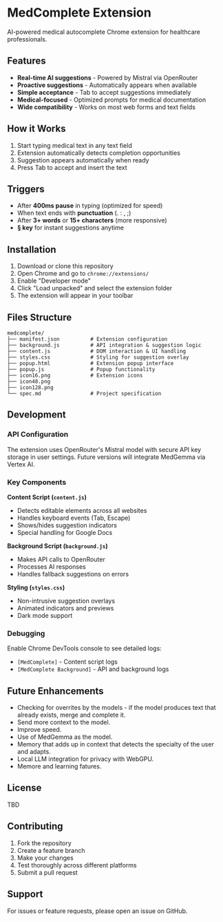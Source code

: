 # MedComplete Extension

AI-powered medical autocomplete Chrome extension for healthcare professionals.

## Features

- **Real-time AI suggestions** - Powered by Mistral via OpenRouter
- **Proactive suggestions** - Automatically appears when available
- **Simple acceptance** - Tab to accept suggestions immediately
- **Medical-focused** - Optimized prompts for medical documentation
- **Wide compatibility** - Works on most web forms and text fields

## How it Works

1. Start typing medical text in any text field
2. Extension automatically detects completion opportunities
3. Suggestion appears automatically when ready
4. Press Tab to accept and insert the text

## Triggers

- After **400ms pause** in typing (optimized for speed)
- When text ends with **punctuation** (. : , ;)
- After **3+ words** or **15+ characters** (more responsive)
- **§ key** for instant suggestions anytime

## Installation

1. Download or clone this repository
2. Open Chrome and go to `chrome://extensions/`
3. Enable "Developer mode" 
4. Click "Load unpacked" and select the extension folder
5. The extension will appear in your toolbar

## Files Structure

```
medcomplete/
├── manifest.json          # Extension configuration
├── background.js          # API integration & suggestion logic
├── content.js             # DOM interaction & UI handling  
├── styles.css             # Styling for suggestion overlay
├── popup.html             # Extension popup interface
├── popup.js               # Popup functionality
├── icon16.png             # Extension icons
├── icon48.png
├── icon128.png
└── spec.md                # Project specification
```

## Development

### API Configuration
The extension uses OpenRouter's Mistral model with secure API key storage in user settings. Future versions will integrate MedGemma via Vertex AI.

### Key Components

**Content Script (`content.js`)**
- Detects editable elements across all websites
- Handles keyboard events (Tab, Escape)
- Shows/hides suggestion indicators
- Special handling for Google Docs

**Background Script (`background.js`)**  
- Makes API calls to OpenRouter
- Processes AI responses
- Handles fallback suggestions on errors

**Styling (`styles.css`)**
- Non-intrusive suggestion overlays
- Animated indicators and previews
- Dark mode support

### Debugging

Enable Chrome DevTools console to see detailed logs:
- `[MedComplete]` - Content script logs
- `[MedComplete Background]` - API and background logs

## Future Enhancements

- Checking for overrites by the models - if the model produces text that already exists, merge and complete it.
- Send more context to the model.
- Improve speed. 
- Use of MedGemma as the model.
- Memory that adds up in context that detects the specialty of the user and adapts. 
- Local LLM integration for privacy with WebGPU.
- Memore and learning fatures. 

## License

TBD

## Contributing

1. Fork the repository
2. Create a feature branch
3. Make your changes
4. Test thoroughly across different platforms
5. Submit a pull request

## Support

For issues or feature requests, please open an issue on GitHub.
